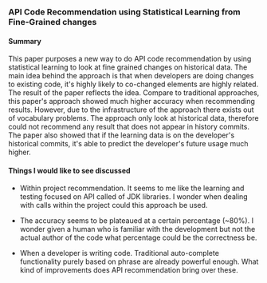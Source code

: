 ### API Code Recommendation using Statistical Learning from Fine-Grained changes

#### Summary

This paper purposes a new way to do API code recommendation by using statistical learning to look at fine grained changes on historical data. The main idea behind the approach is that when developers are doing changes to existing code, it's highly likely to co-changed elements are highly related. The result of the paper reflects the idea. Compare to traditional approaches, this paper's approach showed much higher accuracy when recommending results. However, due to the infrastructure of the approach there exists out of vocabulary problems. The approach only look at historical data, therefore could not recommend any result that does not appear in history commits. The paper also showed that if the learning data is on the developer's historical commits, it's able to predict the developer's future usage much higher.

#### Things I would like to see discussed

- Within project recommendation.  It seems to me like the learning and testing focused on API called of JDK libraries. I wonder when dealing with calls within the project could this approach be used.

- The accuracy seems to be plateaued at a certain percentage (~80%). I wonder given a human who is familiar with the development but not the actual author of the code what percentage could be the correctness be.

- When a developer is writing code. Traditional auto-complete functionality purely based on phrase are already powerful enough. What kind of improvements does API recommendation bring over these.
